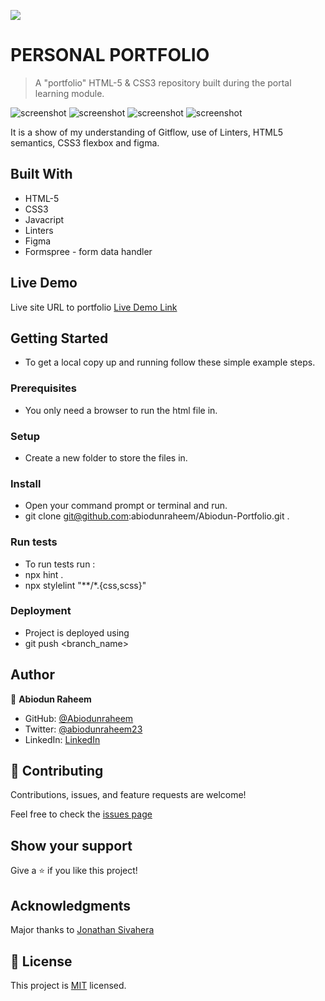![](https://img.shields.io/badge/Microverse-blueviolet)

# PERSONAL PORTFOLIO

> A "portfolio" HTML-5 & CSS3 repository built during the portal learning module.

![screenshot]()
![screenshot]()
![screenshot]()
![screenshot]()

It is a show of my understanding of Gitflow, use of Linters, HTML5 semantics, CSS3 flexbox and figma.

## Built With

- HTML-5
- CSS3
- Javacript
- Linters
- Figma
- Formspree - form data handler

## Live Demo
Live site URL to portfolio
[Live Demo Link](https://abiodunraheem.github.io/Abiodun-Portfolio/)


## Getting Started


- To get a local copy up and running follow these simple example steps.

### Prerequisites

- You only need a browser to run the html file in.

### Setup

- Create a new folder to store the files in.

### Install

- Open your command prompt or terminal and run.
- git clone git@github.com:abiodunraheem/Abiodun-Portfolio.git .


### Run tests

- To run tests run :
- npx hint .
- npx stylelint "**/*.{css,scss}"

### Deployment

- Project is deployed using
- git push <branch_name>



## Author

👤 **Abiodun Raheem**

- GitHub: [@Abiodunraheem](https://github.com/Abiodunraheem)
- Twitter: [@abiodunraheem23](https://twitter.com/abiodunraheem23)
- LinkedIn: [LinkedIn](https://www.linkedin.com/in/abiodun-raheem)

## 🤝 Contributing

Contributions, issues, and feature requests are welcome!

Feel free to check the [issues page](https://github.com/abiodunraheem/Abiodun-Portfolio)

## Show your support

Give a ⭐️ if you like this project!

## Acknowledgments
Major thanks to [Jonathan Sivahera](https://twitter.com/jsivahera)


## 📝 License

This project is [MIT](./MIT.md) licensed.